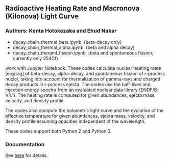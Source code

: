 ## Radioactive Heating Rate and Macronova (Kilonova) Light Curve
### Authors: Kenta Hotokezaka and Ehud Nakar


- decay_chain_thermal_beta.ipynb     &nbsp;(beta-decay only)
- decay_chain_thermal_alpha.ipynb    &nbsp;(beta and alpha decay)
- decay_chain_theraml_fission.ipynb  &nbsp;(beta and spontaneous fission; currently only 254Cf)

work with Jupyter Notebook. These codes calculate nuclear heating rates [erg/s/g]  of beta-decay, alpha-decay, and spontaneous fission of r-process nuclei, taking into account for thermalization of gamma-rays and charged decay products in r-process ejecta. The codes use the half-lives and injection energy spectra from an evaluated nuclear data library (ENDF/B-VII.1). The heating rate is computed for given abundances, ejecta mass, velocity, and density profile.

The codes also compute the bolometric light curve and the evolution of the effective temperature for given abundances, ejecta mass, velocity, and density profile assuming opacities independent of the wavelength.


These codes support both Python 2 and Python 3.


### Documentation
See [here](http://github.com/hotokezaka/HeatingRate) for details.
